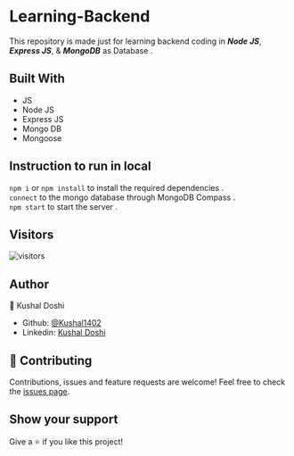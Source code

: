 # Learning-Backend
This repository is made just for learning backend coding in ***Node JS***, ***Express JS***,  &amp; ***MongoDB*** as Database . 

## Built With

- JS
- Node JS
- Express JS
- Mongo DB
- Mongoose

## Instruction to run in local

`npm i` or `npm install` to install the required dependencies .
<br />
`connect` to the mongo database through MongoDB Compass .
<br />
`npm start` to start the server .

## Visitors 
![visitors](https://visitor-badge.glitch.me/badge?page_id=Kushal1402.Learning-Backend&left_color=lightgreen&right_color=darkgreen&left_text=HelloVisitors)

## Author

👤 Kushal Doshi
- Github: [@Kushal1402](https://github.com/Kushal1402)
- Linkedin: [Kushal Doshi](https://www.linkedin.com/in/kushaldoshi1402)

## 🤝 Contributing

Contributions, issues and feature requests are welcome!
Feel free to check the [issues page](https://github.com/Kushal1402/Contact-Manager/issues).

## Show your support

Give a ⭐️ if you like this project!
